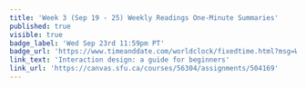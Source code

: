 ```yaml
---
title: 'Week 3 (Sep 19 - 25) Weekly Readings One-Minute Summaries'
published: true
visible: true
badge_label: 'Wed Sep 23rd 11:59pm PT'
badge_url: 'https://www.timeanddate.com/worldclock/fixedtime.html?msg=Week+2+%28Sep+12+-+18%29+Weekly+Readings+One-Minute+Summaries+Due+Date&iso=20200923T2359&p1=256'
link_text: 'Interaction design: a guide for beginners'
link_url: 'https://canvas.sfu.ca/courses/56304/assignments/504169'
---
```

